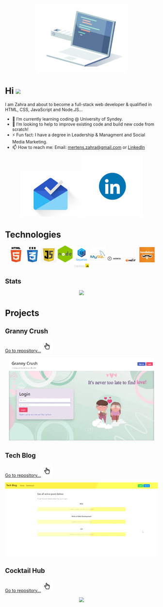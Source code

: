 <p align="center"><img src="https://github.com/ZahraMertens/readmeImages/blob/main/images/codingGIF.gif" width="60%"/></p>

# Hi <img src="https://raw.githubusercontent.com/MartinHeinz/MartinHeinz/master/wave.gif" width="30px"/>

I am Zahra and about to become a full-stack web developer & qualified in HTML, CSS, JavaScript and Node.JS...

- 🌱 I’m currently learning coding @ University of Syndey.
- 🤔 I’m looking to help to improve existing code and build new code from scratch!
- ⚡ Fun fact: I have a degree in Leadership & Managment and Social Media Marketing.
- 📫 How to reach me: Email: mertens.zahra@gmail.com or [LinkedIn](https://www.linkedin.com/in/zahra-marie-mertens-0399771a3/) 

<p align="center"><img src="https://github.com/ZahraMertens/readmeImages/blob/main/images/mail.gif" width="200"/> <img src="https://github.com/ZahraMertens/readmeImages/blob/main/images/linked.gif" width="200"/> </p>

# Technologies

<p align="center"><img src="https://github.com/ZahraMertens/readmeImages/blob/main/images/html.png" width="50"/> <img src="https://github.com/ZahraMertens/readmeImages/blob/main/images/css.png" width="50"/> <img src="https://github.com/ZahraMertens/readmeImages/blob/main/images/js.png" width="50"/> <img src="https://github.com/ZahraMertens/readmeImages/blob/main/images/node.png" width="50"/> <img src="https://github.com/ZahraMertens/readmeImages/blob/main/images/sequelize.png" width="50"/> <img src="https://github.com/ZahraMertens/readmeImages/blob/main/images/sql.png" width="50"/> <img src="https://github.com/ZahraMertens/readmeImages/blob/main/images/socket.jpg" width="50"/> <img src="https://github.com/ZahraMertens/readmeImages/blob/main/images/multer.png" width="50"/> <img src="https://github.com/ZahraMertens/readmeImages/blob/main/images/handlebars.jfif" width="50"/> <img src="https://github.com/ZahraMertens/readmeImages/blob/main/images/express.png" width="50"/></p>

## Stats

<p align="center"><img src="https://github-readme-stats.vercel.app/api?username=ZahraMertens&show_icons=true&theme=radical"/></p>

# Projects

## Granny Crush

<a href="https://github.com/ZahraMertens/granny-crush.git">Go to repository...</a><img src="https://github.com/ZahraMertens/readmeImages/blob/main/images/click.gif" width="40px">
<p align="center"><img src="https://github.com/ZahraMertens/readmeImages/blob/main/images/giphy.gif"/></p>

## Tech Blog

<a href="https://github.com/ZahraMertens/Tech-Blog.git">Go to repository...</a><img src="https://github.com/ZahraMertens/readmeImages/blob/main/images/click.gif" width="40px">
<p align="center"><img src="https://github.com/ZahraMertens/Tech-Blog/blob/main/ReadmeAssets/loginGif.gif"/></p>

## Cocktail Hub

<a href="https://github.com/ZahraMertens/Project-1.git">Go to repository...</a><img src="https://github.com/ZahraMertens/readmeImages/blob/main/images/click.gif" width="40px">
<p align="center"><img src="https://github.com/ZahraMertens/Project-1/blob/main/assets/images/demo.gif"/></p>
